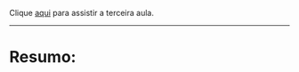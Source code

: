 Clique [aqui](https://www.youtube.com/watch?v=fnKY2zi3tIs) para assistir a terceira aula.
_________________________________________________________________________________________

# Resumo:
